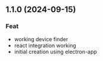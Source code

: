 ## 1.1.0 (2024-09-15)

### Feat

- working device finder
- react integration working
- initial creation using electron-app
